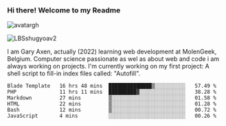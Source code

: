 ### Hi there! Welcome to my Readme 
![avatargh](https://user-images.githubusercontent.com/22075644/164934471-9e8af8ff-56fa-42c4-8061-5c7410433886.png)

![LBSshugyoav2](https://user-images.githubusercontent.com/22075644/164934218-25b846e8-bf56-4a0e-bd88-ab444310d7a8.png)



I am Gary Axen, actually (2022) learning web development at MolenGeek, Belgium.
Computer science passionate as wel as about web and code i am always working on projects.
I'm currently working on my first project: A shell script to fill-in index files called: "Autofill". 
<!--START_SECTION:waka-->

```text
Blade Template   16 hrs 48 mins  ██████████████▒░░░░░░░░░░   57.49 %
PHP              11 hrs 11 mins  █████████▓░░░░░░░░░░░░░░░   38.28 %
Markdown         27 mins         ▒░░░░░░░░░░░░░░░░░░░░░░░░   01.58 %
HTML             22 mins         ▒░░░░░░░░░░░░░░░░░░░░░░░░   01.28 %
Bash             12 mins         ▒░░░░░░░░░░░░░░░░░░░░░░░░   00.72 %
JavaScript       4 mins          ░░░░░░░░░░░░░░░░░░░░░░░░░   00.26 %
```

<!--END_SECTION:waka-->

<!--
**LeBigSky/LebigSky** is a ✨ _special_ ✨ repository because its `README.md` (this file) appears on your GitHub profile.


as to get you started:

- 🔭 I’m currently working on ...
- 🌱 I’m currently learning ...
- 👯 I’m looking to collaborate on ...
- 🤔 I’m looking for help with ...
- 💬 Ask me about ...
- 📫 How to reach me: ...
- 😄 Pronouns: ...
- ⚡ Fun fact: ...
-->
